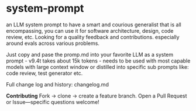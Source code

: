 # system-prompt
an LLM system prompt to have a smart and courious generalist that is all encompassing, you can use it for software architecture, design, code review, etc. Looking for a quality feedback and contributions. especially around evals across various problems.



Just copy and pase the promp.md into your favorite LLM as a system prompt - v9.4t takes about 15k tokens - needs to be used with most capable models with large context window or distilled into specific sub prompts like: code review, test generator etc.

Full change log and history: changelog.md


**Contributing**
    Fork → clone → create a feature branch.
    Open a Pull Request or Issue—specific questions welcome!
